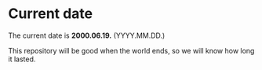 # Current date

The current date is **2000.06.19.** (YYYY.MM.DD.)

This repository will be good when the world ends, so we will know how long it lasted.